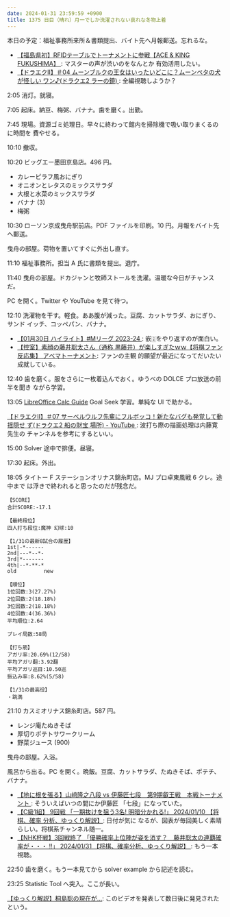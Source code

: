 ```yaml
---
date: 2024-01-31 23:59:59 +0900
title: 1375 日目（晴れ）月一でしか洗濯されない哀れな冬物上着
---
```


本日の予定：福祉事務所来所＆書類提出、バイト先へ月報郵送。忘れるな。

* [【福島県初】RFIDテーブルでトーナメントに参戦【ACE & KING FUKUSHIMA】
  ](https://www.youtube.com/watch?v=11OBHxrkFoQ): マスターの声が渋いのをなんとか
  有効活用したい。
* [【ドラエクⅡ】＃04 ムーンブルクの王女はいったいどこに？ムーンペタの犬が怪しい
  ワン♪(ドラクエ2 ラーの鏡)
  ](https://www.youtube.com/watch?v=2hRqPGSay9U): 全編視聴しようか？

2:05 消灯。就寝。

7:05 起床。納豆、梅粥、バナナ。歯を磨く。出勤。

7:45 現場。資源ゴミ処理日。早々に終わって館内を掃除機で吸い取りまくるのに時間を
費やせる。

10:10 撤収。

10:20 ビッグエー墨田京島店。496 円。

* カレーピラフ風おにぎり
* オニオンとレタスのミックスサラダ
* 大根と水菜のミックスサラダ
* バナナ (3)
* 梅粥

10:30 ローソン京成曳舟駅前店。PDF ファイルを印刷。10 円。月報をバイト先へ郵送。

曳舟の部屋。荷物を置いてすぐに外出し直す。

11:10 福祉事務所。担当 A 氏に書類を提出。退庁。

11:40 曳舟の部屋。ドカジャンと牧師ストールを洗濯。温暖な今日がチャンスだ。

PC を開く。Twitter や YouTube を見て待つ。

12:10 洗濯物を干す。軽食。ああ腹が減った。豆腐、カットサラダ、おにぎり、サンド
イッチ、コッペパン、バナナ。

* [【01月30日 ハイライト】#Mリーグ 2023-24
  ](https://www.youtube.com/watch?v=dqyJyaGux44): 嵌🀌をやり返すのが面白い。
* [【控室】素顔の藤井聡太さん（通称 黒藤井）が楽しすぎたｗｗ【将棋ファン反応集】
  アベマトーナメント](https://www.youtube.com/watch?v=A3rr1tF14bw): ファンの主観
  的願望が最近になってだいたい成就している。

12:40 歯を磨く。服をさらに一枚着込んでおく。ゆうべの DOLCE プロ放送の前半を聞き
ながら学習。

13:05 [LibreOffice Calc Guide] Goal Seek 学習。単純な UI で助かる。

[【ドラエクⅡ】＃07 サーベルウルフ先輩にフルボッコ！新たなバグも発覚して動揺隠せ
ず(ドラクエ2 船の財宝 場所) - YouTube
](https://www.youtube.com/watch?v=tzMX7tFs7Rk): 波打ち際の描画処理は内藤寛先生の
チャンネルを参考にするといい。

15:00 Solver 途中で排便。昼寝。

17:30 起床。外出。

18:05 タイトー F ステーションオリナス錦糸町店。MJ プロ卓東風戦 6 クレ。途中まで
は浮きで終われると思ったのだが残念だ。

```text
【SCORE】
合計SCORE:-17.1

【最終段位】
四人打ち段位:魔神 幻球:10

【1/31の最新8試合の履歴】
1st|-*------
2nd|---*--*-
3rd|*-------
4th|--*-**-*
old         new

【順位】
1位回数:3(27.27%)
2位回数:2(18.18%)
3位回数:2(18.18%)
4位回数:4(36.36%)
平均順位:2.64

プレイ局数:58局

【打ち筋】
アガリ率:20.69%(12/58)
平均アガリ翻:3.92翻
平均アガリ巡目:10.50巡
振込み率:8.62%(5/58)

【1/31の最高役】
・跳満
```

21:10 カスミオリナス錦糸町店。587 円。

* レンジ庵たぬきそば
* 厚切りポテトサワークリーム
* 野菜ジュース (900)

曳舟の部屋。入浴。

風呂から出る。PC を開く。晩飯。豆腐、カットサラダ、たぬきそば、ポテチ、バナナ。

* [【地に根を張る】山﨑隆之八段 vs 伊藤匠七段　第9期叡王戦　本戦トーナメント
  ](https://www.youtube.com/watch?v=3nTJB0OMJLw): そういえばいつの間にか伊藤匠
  「七段」になっていた。
* [【C級1組】 9回戦 「一期抜けを狙う3名! 明暗分かれる!」 2024/01/10 【将棋、確率
  分析、ゆっくり解説】](https://www.youtube.com/watch?v=KGHKBrySaG8): 日付が気に
  なるが、図表が毎回美しく素晴らしい。将棋系チャンネル随一。
* [【NHK杯戦】3回戦終了 「優勝確率上位陣が姿を消す？　藤井聡太の連覇確率が・・・
  !!」 2024/01/31 【将棋、確率分析、ゆっくり解説】
  ](https://www.youtube.com/watch?v=HBNQMsF2ARY): もう一本視聴。

22:50 歯を磨く。もう一本見てから solver example から記述を読む。

23:25 Statistic Tool へ突入。ここが長い。

[【ゆっくり解説】桐島聡の現在が…](https://www.youtube.com/watch?v=d844YlEsXrM):
このビデオを発表して数日後に発見されたという。

[LibreOffice Calc Guide]: https://documentation.libreoffice.org/en/english-documentation/calc/

